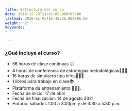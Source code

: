 ```yaml
---
title: Estructura del curso
date: 2018-12-29T11:02:05.000+06:00
lastmod: 2020-01-05T10:42:26.000+06:00
weight: "2"
keywords:
- ''

---
```

### ¿Qué incluye el curso?

* 56 horas de clase continuas 🕗
* 4 horas de conferencia de estrategias metodológicas🧑🏻‍🏫
* 16 horas de simulacro tipo icfes📃📃📃
* 1 libros para trabajo en clase📚
* Plataforma de entrenamiento 👩🏻‍💻.
* Fecha de inicio: 17 de abril
* Fecha de finalización: 14 de agosto 2021
* Horario: sábados 1:00 a 3:00pm y de 3:30 a 5:30 p.m.